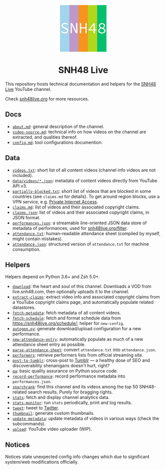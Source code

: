 <div align="center"><img src="https://raw.githubusercontent.com/SNH48Live/SNH48Live/master/identity/logo.png" width="150px" height="150px" alt="SNH48 Live"></div>
<h1 align="center">SNH48 Live</h1>

This repository hosts technical documentation and helpers for the [SNH48 Live](https://www.youtube.com/SNH48Live) YouTube channel.

Check [snh48live.org](https://snh48live.org) for more resources.

## Docs

- [`about.md`](docs/about.md): general description of the channel.
- [`video-source.md`](docs/video-source.md): technical info on how videos on the channel are extracted, and qualities thereof.
- [`config.md`](docs/config.md): tool configurations documention.

## Data
- [`videos.txt`](data/videos.txt): short list of all content videos (channel info videos are not included).
- [`data/videos/*.json`](data/videos): metadata of content videos directly from YouTube API v3.
- [`partially-blocked.txt`](data/partially-blocked.txt): short list of videos that are blocked in some countries (see `claims.md` for details). To get around region blocks, use a VPN service, e.g. [Private Internet Access](https://www.privateinternetaccess.com/).
- [`claims.md`](data/claims.md): list of videos and their associated copyright claims.
- [`claims.json`](data/claims.json): list of videos and their associated copyright claims, in JSON format.
- [`performances.json`](data/performances.json): a streamable line-oriented JSON data store of metadata of performances, used for [snh48live.org/filter](https://snh48live.org/filter/).
- [`attendance.txt`](data/attendance.txt): human-readable attendance sheet (compiled by myself, might contain mistakes).
- [`attendance.json`](data/attendance.json): structured version of `attendance.txt` for machine consumption.

## Helpers

Helpers depend on Python 3.6+ and Zsh 5.0+.

- [`download`](bin/download): the heart and soul of this channel. Downloads a VOD from live.snh48.com, then optionally uploads it to the channel.
- [`extract-claims`](bin/extract-claims): extract video info and associated copyright claims from a YouTube copyright claims page, and automatically populate related datastores.
- [`fetch-metadata`](bin/fetch-metadata): fetch metadata of all content videos.
- [`fetch-schedule`](bin/fetch-schedule): fetch and format schedule data from <https://snh48live.org/schedule/>; helper for `new-config`.
- [`autogen.py`](bin/autogen.py): generate download/upload configuration for a new performance.
- [`new-attendance-entry`](bin/new-attendance-entry): automatically populate as much of a new attendance sheet entry as possible.
- [`parse-attendance-sheet`](bin/parse-attendance-sheet): convert `attendance.txt` into `attendance.json`.
- [`performers`](bin/performers): retrieve performers lists from official streaming site.
- [`post-to-tumblr`](bin/post-to-tumblr): cross-post to [Tumblr](https://snh48live.tumblr.com) — a healthy dose of SEO and discoverability shenanigans doesn't hurt, right?
- [`qa`](bin/qa): basic quality assurance on Python source code.
- [`record-performance`](bin/record-performance): record performance metadata into `performances.json`.
- [`searchrank`](bin/searchrank): find this channel and its videos among the top 50 SNH48-related search results. Purely for bragging rights.
- [`stats`](bin/stats): fetch and display channel analytics data.
- [`stats-monitor`](bin/stats-monitor): run `stats` periodically, print and log results.
- [`tweet`](bin/tweet): tweet to [Twitter](https://twitter.com/snh48live).
- [`thumbnail`](bin/thumbnail): generate custom thumbnails.
- [`update-metadata`](bin/update-metadata): update metadata of videos in various ways (check the subcommands).
- [`upload`](bin/upload): YouTube video uploader (WIP).

## Notices

Notices state unexpected config info changes which due to significant system/web modifications officially.
